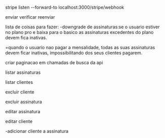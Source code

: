 

stripe listen --forward-to localhost:3000/stripe/webhook


enviar 
verificar
reenviar 

lista de coisas para fazer:
-downgrade de assinaturas:se o usuario estiver no plano pro e baixa para o basico as assinaturas excedentes do plano devem fica inativas.

=quando o usuario nao pagar a mensalidade, todas as suas assinaturas devem ficar inativas, impossibilitando dos seus clientes pagarem.

criar paginacao em chamadas de busca da api

listar assinaturas

listar clientes

excluir cliente

excluir assinatura

editar assinatura

editar cliente

-adicionar cliente a assinatura